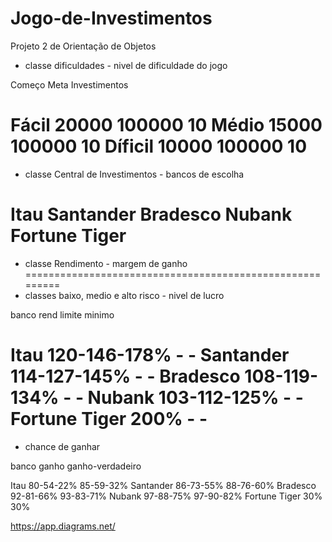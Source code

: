 # Jogo-de-Investimentos
Projeto 2 de Orientação de Objetos

- classe dificuldades - nivel de dificuldade do jogo

Começo      Meta        Investimentos

Fácil           20000       100000           10
Médio           15000       100000           10
Díficil         10000       100000           10
=========================================================
- classe Central de Investimentos - bancos de escolha

Itau
Santander
Bradesco
Nubank
Fortune Tiger
=========================================================
- classe Rendimento - margem de ganho
=========================================================
- classes baixo, medio e alto risco - nivel de lucro

banco             rend          limite      minimo

Itau             120-146-178%      -          -
Santander        114-127-145%      -          -
Bradesco         108-119-134%      -          -
Nubank           103-112-125%      -          -
Fortune Tiger    200%              -          -
=========================================================
- chance de ganhar

banco             ganho         ganho-verdadeiro

Itau              80-54-22%     85-59-32%
Santander         86-73-55%     88-76-60%
Bradesco          92-81-66%     93-83-71%
Nubank            97-88-75%     97-90-82%
Fortune Tiger     30%           30%

https://app.diagrams.net/
